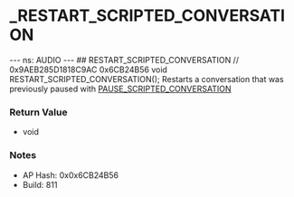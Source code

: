 # _RESTART_SCRIPTED_CONVERSATION

--- ns: AUDIO --- ## RESTART_SCRIPTED_CONVERSATION  // 0x9AEB285D1818C9AC 0x6CB24B56 void RESTART_SCRIPTED_CONVERSATION();  Restarts a conversation that was previously paused with [PAUSE_SCRIPTED_CONVERSATION](#_0x8530AD776CD72B12)

### Return Value
* void

### Notes
* AP Hash: 0x0x6CB24B56
* Build: 811

